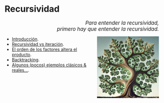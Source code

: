 # Recursividad

<div align=right>

<big>*Para entender la recursividad,<br>primero hay que entender la recursividad.*</big>

</div>

<img src="../../images/arbolFractal.webp" width=40% align=right>

- [Introducción](introduccion.md).
- [Recursividad vs iteración](recursividadVsIteracion.md).
- [El orden de los factores altera el producto](elOrden.md).
- [Backtracking](backtracking.md).
- [Algunos (pocos) ejemplos clásicos & reales...](vademecum.md).

